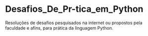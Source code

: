 # Desafios_De_Pr-tica_em_Python
Resoluções de desafios pesquisados na internet ou propostos pela faculdade e afins, para prática da linguagem Python. 

